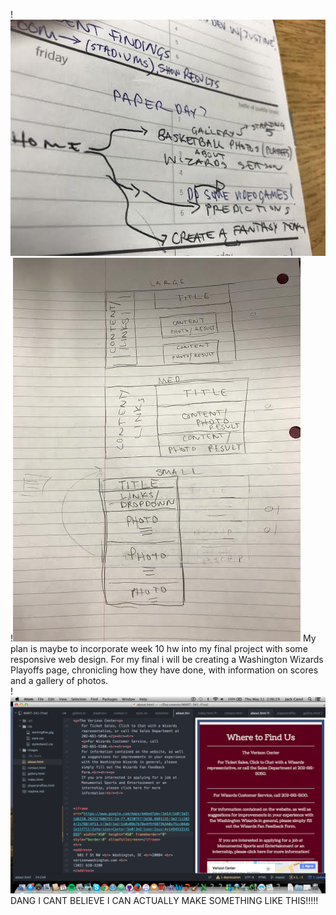 !![image](./images/brainstorm.jpg)
!![image2](./images/wireframe.jpg)
My plan is maybe to incorporate week 10 hw into my final project with some responsive web design.
For my final i will be creating a Washington Wizards Playoffs page, chronicling how they have done, with information on scores and a gallery of photos.  
!![image3](./images/screenshot.png)
DANG I CANT BELIEVE I CAN ACTUALLY MAKE SOMETHING LIKE THIS!!!!!
